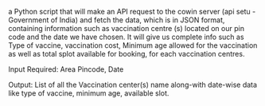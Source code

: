 a Python script that will make an API request to the cowin server (api setu - Government of India) and fetch the data, which is in JSON format, containing information such as vaccination centre (s) located on our pin code and the date we have chosen. It will give us complete info such as Type of vaccine, vaccination cost, Minimum age allowed for the vaccination as well as total splot available for booking, for each vaccination centres.


Input Required: Area Pincode, Date

Output: List of all the Vaccination center(s) name along-with date-wise data like type of vaccine, minimum age, available slot.

